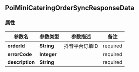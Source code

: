 <a name="PoiMiniCateringOrderSyncResponseData"></a>
## PoiMiniCateringOrderSyncResponseData
### 属性
参数名 | 参数类型 | 参数描述 | 备注
------------ | ------------- | ------------- | -------------
**orderId** | **String** | 抖音平台订单ID |  required 
**errorCode** | **Integer** |  |  required 
**description** | **String** |  |  required 




